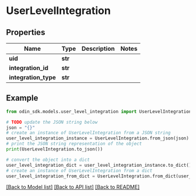 # UserLevelIntegration


## Properties

Name | Type | Description | Notes
------------ | ------------- | ------------- | -------------
**uid** | **str** |  | 
**integration_id** | **str** |  | 
**integration_type** | **str** |  | 

## Example

```python
from odin_sdk.models.user_level_integration import UserLevelIntegration

# TODO update the JSON string below
json = "{}"
# create an instance of UserLevelIntegration from a JSON string
user_level_integration_instance = UserLevelIntegration.from_json(json)
# print the JSON string representation of the object
print(UserLevelIntegration.to_json())

# convert the object into a dict
user_level_integration_dict = user_level_integration_instance.to_dict()
# create an instance of UserLevelIntegration from a dict
user_level_integration_from_dict = UserLevelIntegration.from_dict(user_level_integration_dict)
```
[[Back to Model list]](../README.md#documentation-for-models) [[Back to API list]](../README.md#documentation-for-api-endpoints) [[Back to README]](../README.md)


